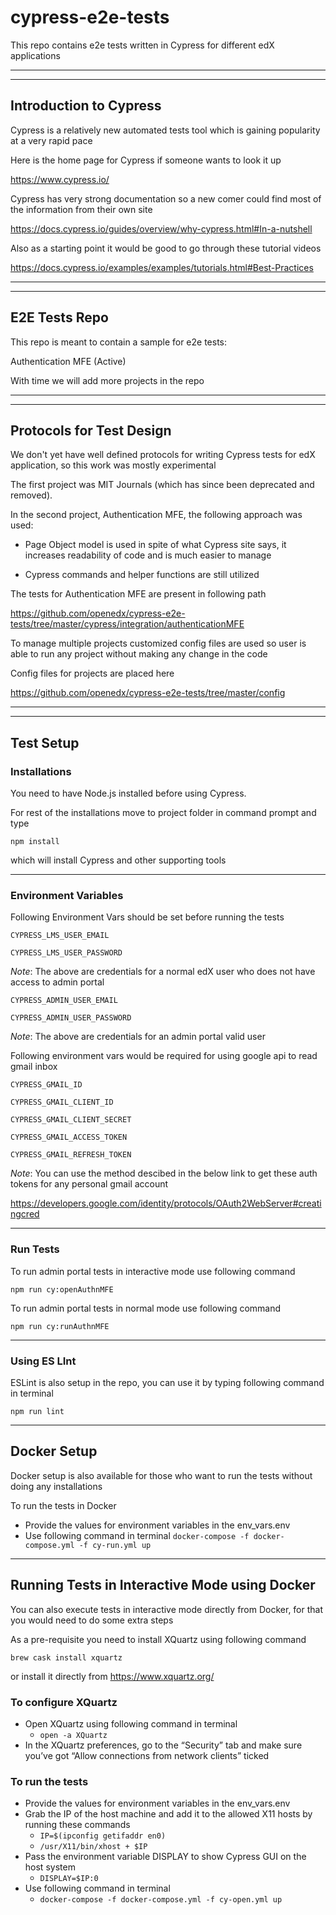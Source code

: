 # cypress-e2e-tests

This repo contains e2e tests written in Cypress for different edX applications

---
---

## Introduction to Cypress

Cypress is a relatively new automated tests tool which is gaining popularity at a very rapid pace

Here is the home page for Cypress if someone wants to look it up

<https://www.cypress.io/>

Cypress has very strong documentation so a new comer could find most of the information from their own site

<https://docs.cypress.io/guides/overview/why-cypress.html#In-a-nutshell>

Also as a starting point it would be good to go through these tutorial videos

<https://docs.cypress.io/examples/examples/tutorials.html#Best-Practices>

---
---

## E2E Tests Repo

This repo is meant to contain a sample for e2e tests:

Authentication MFE (Active)

With time we will add more projects in the repo

---
---

## Protocols for Test Design

We don't yet have well defined protocols for writing Cypress tests for edX application, so this work was mostly experimental

The first project was MIT Journals (which has since been deprecated and removed).

In the second project, Authentication MFE, the following approach was used:

* Page Object model is used in spite of what Cypress site says, it increases readability of code and is much easier to manage

* Cypress commands and helper functions are still utilized

The tests for Authentication MFE are present in following path

<https://github.com/openedx/cypress-e2e-tests/tree/master/cypress/integration/authenticationMFE>

To manage multiple projects customized config files are used so user is able to run any project without making any change in the code

Config files for projects are placed here

<https://github.com/openedx/cypress-e2e-tests/tree/master/config>

---
---

## Test Setup

### Installations

You need to have Node.js installed before using Cypress.

For rest of the installations move to project folder in command prompt and type

`npm install`

which will install Cypress and other supporting tools

---

### Environment Variables

Following Environment Vars should be set before running the tests

`CYPRESS_LMS_USER_EMAIL`

`CYPRESS_LMS_USER_PASSWORD`

_Note_: The above are credentials for a normal edX user who does not have access to admin portal

`CYPRESS_ADMIN_USER_EMAIL`

`CYPRESS_ADMIN_USER_PASSWORD`

_Note_: The above are credentials for an admin portal valid user

Following environment vars would be required for using google api to read gmail inbox

`CYPRESS_GMAIL_ID`

`CYPRESS_GMAIL_CLIENT_ID`

`CYPRESS_GMAIL_CLIENT_SECRET`

`CYPRESS_GMAIL_ACCESS_TOKEN`

`CYPRESS_GMAIL_REFRESH_TOKEN`

_Note_: You can use the method descibed in the below link to get these auth tokens for any personal gmail account

<https://developers.google.com/identity/protocols/OAuth2WebServer#creatingcred>

---

### Run Tests

To run admin portal tests in interactive mode use following command

`npm run cy:openAuthnMFE`

To run admin portal tests in normal mode use following command

`npm run cy:runAuthnMFE`

---

### Using ES LInt

ESLint is also setup in the repo, you can use it by typing following command in terminal

`npm run lint`

---

## Docker Setup

Docker setup is also available for those who want to run the tests without doing any installations

To run the tests in Docker

* Provide the values for environment variables in the env_vars.env
* Use following command in terminal
        `docker-compose -f docker-compose.yml -f cy-run.yml up`

---

## Running Tests in Interactive Mode using Docker

You can also execute tests in interactive mode directly from Docker, for that you would need to do
some extra steps

As a pre-requisite you need to install XQuartz using following command

`brew cask install xquartz`

or install it directly from <https://www.xquartz.org/>

### To configure XQuartz

* Open XQuartz using following command in terminal
  * `open -a XQuartz`
* In the XQuartz preferences, go to the “Security” tab and make sure you’ve got “Allow connections from network clients” ticked

### To run the tests

* Provide the values for environment variables in the env_vars.env
* Grab the IP of the host machine and add it to the allowed X11 hosts by running these commands
  * `IP=$(ipconfig getifaddr en0)`
  * `/usr/X11/bin/xhost + $IP`
* Pass the environment variable DISPLAY to show Cypress GUI on the host system
  * `DISPLAY=$IP:0`
* Use following command in terminal
  * `docker-compose -f docker-compose.yml -f cy-open.yml up`
